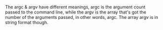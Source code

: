 The argc & argv have different meanings, argc is the argument count passed to the command line, while the argv is the array that's got the number of the arguments passed, in other words, argc.
The array argv is in string format though.
